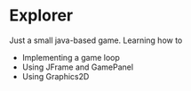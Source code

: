 # Explorer

Just a small java-based game. Learning how to

- Implementing a game loop
- Using JFrame and GamePanel
- Using Graphics2D